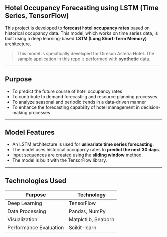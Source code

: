 ## Hotel Occupancy Forecasting using LSTM (Time Series, TensorFlow)

This project is developed to **forecast hotel occupancy rates** based on historical occupancy data. This model, which works on time series data, is built using a deep learning-based **LSTM (Long Short-Term Memory)** architecture.

> This model is specifically developed for Giresun Asteria Hotel.
> The sample application in this repo is performed with **synthetic** data.

---

## Purpose

- To predict the future course of hotel occupancy rates
- To contribute to demand forecasting and resource planning processes
- To analyze seasonal and periodic trends in a data-driven manner
- To enhance the forecasting capability of hotel management in decision-making processes

---

## Model Features

- An LSTM architecture is used for **univariate time series forecasting**.
- The model uses historical occupancy rates to **predict the next 30 days**.
- Input sequences are created using the **sliding window** method.
- The model is built with the TensorFlow library.

---

## Technologies Used

| Purpose               | Technology                |
|-----------------------|---------------------------|
| Deep Learning         | TensorFlow       |
| Data Processing       | Pandas, NumPy             |
| Visualization         | Matplotlib, Seaborn       |
| Performance Evaluation| Scikit-learn              |
